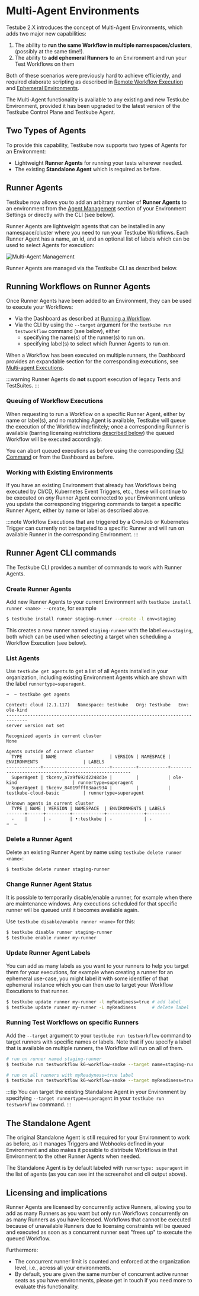 # Multi-Agent Environments

Testube 2.X introduces the concept of Multi-Agent Environments, which adds two major new capabilities:

1. The ability to **run the same Workflow in multiple namespaces/clusters**, (possibly at the same time!).
2. The ability to **add ephemeral Runners** to an Environment and run your Test Workflows on them 

Both of these scenarios were previously hard to achieve efficiently, and required elaborate scripting as 
described in [Remote Workflow Execution](/articles/remote-workflow-execution) and [Ephemeral Environments](/articles/ephemeral-environments).

The Multi-Agent functionality is available to any existing and new Testkube Environment, provided it has been
upgraded to the latest version of the Testkube Control Plane and Testkube Agent.

## Two Types of Agents

To provide this capability, Testkube now supports two types of Agents for an Environment:

- Lightweight **Runner Agents** for running your tests wherever needed.
- The existing **Standalone Agent** which is required as before.

##  Runner Agents

Testkube now allows you to add an arbitrary number of **Runner Agents** to an environment from 
the [Agent Management](/testkube-pro/articles/agent-management) section of your Environment Settings or 
directly with the CLI (see below).

Runner Agents are lightweight agents that can be installed in any namespace/cluster where you need to
run your Testkube Workflows. Each Runner Agent has a name, an id, and an optional list of labels which
can be used to select Agents for execution:

![Multi-Agent Management](images/multi-agent-management.png)

Runner Agents are managed via the Testkube CLI as described below.

## Running Workflows on Runner Agents

Once Runner Agents have been added to an Environment, they can be used to execute your Workflows:

- Via the Dashboard as described at [Running a Workflow](/articles/testkube-dashboard-workflow-details#running-a-workflow).
- Via the CLI by using the `--target` argument for the `testkube run testworkflow` command (see below), either
    - specifying the name(s) of the runner(s) to run on.
    - specifying label(s) to select which Runner Agents to run on.

When a Workflow has been executed on multiple runners, the Dashboard provides an expandable section for the corresponding 
executions, see [Multi-agent Executions](/articles/testkube-dashboard-workflow-details#multi-agent-executions).

:::warning
Runner Agents do **not** support execution of legacy Tests and TestSuites.
:::

### Queuing of Workflow Executions

When requesting to run a Workflow on a specific Runner Agent, either by name or label(s), and no
matching Agent is available, Testkube will queue the execution of the Workflow indefinitely; once a corresponding
Runner is available (barring licensing restrictions [described below](#licensing-and-implications)) the queued
Workflow will be executed accordingly.

You can abort queued executions as before using the corresponding [CLI Command](/cli/testkube-abort-testworkflowexecution) or
from the Dashboard as before.

### Working with Existing Environments

If you have an existing Environment that already has Workflows being executed by CI/CD, Kubernetes Event Triggers,
etc., these will continue to be executed on _any_ Runner Agent connected to your Environment unless you update the 
corresponding triggering commands to target a specific Runner Agent, either by name or label as described above.

:::note
Workflow Executions that are triggered by a CronJob or Kubernetes Trigger can currently not be targeted to a 
specific Runner and will run on available Runner in the corresponding Environment.
:::

## Runner Agent CLI commands

The Testkube CLI provides a number of commands to work with Runner Agents.

### Create Runner Agents

Add new Runner Agents to your current Environment with `testkube install runner <name> --create`, for example

```sh
$ testkube install runner staging-runner --create -l env=staging
```

This creates a new runner named `staging-runner` with the label `env=staging`, both which can be used when
selecting a target when scheduling a Workflow Execution (see below).

### List Agents

Use `testkube get agents` to get a list of all Agents installed in your organization, including existing Environment Agents 
which are shown with the label `runnertype=superagent`.

```shell
➜  ~ testkube get agents

Context: cloud (2.1.117)   Namespace: testkube   Org: Testkube   Env: ole-kind
------------------------------------------------------------------------------
server version not set

Recognized agents in current cluster
None

Agents outside of current cluster
  TYPE       | NAME                    | VERSION | NAMESPACE | ENVIRONMENTS                 | LABELS
-------------+-------------------------+---------+-----------+------------------------------+------------------------
  SuperAgent | tkcenv_a7a9f692d2248d3e |         |           | ole-kind                     | runnertype=superagent
  SuperAgent | tkcenv_84019fff03aac934 |         |           | testkube-cloud-basic         | runnertype=superagent

Unknown agents in current cluster
  TYPE | NAME | VERSION | NAMESPACE  | ENVIRONMENTS | LABELS
-------+------+---------+------------+--------------+---------
  -    |      | -       | •:testkube | -            | -
➜  ~
```

### Delete a Runner Agent

Delete an existing Runner Agent by name using `testkube delete runner <name>`:

```sh
$ testkube delete runner staging-runner
```

### Change Runner Agent Status

It is possible to temporarily disable/enable a runner, for example when there are maintenance windows. Any executions
scheduled for that specific runner will be queued until it becomes available again. 

Use `testkube disable/enable runner <name>` for this:

```sh
$ testkube disable runner staging-runner
$ testkube enable runner my-runner
```

### Update Runner Agent Labels

You can add as many labels as you want to your runners to help you target them for your executions, for example
when creating a runner for an ephemeral use-case, you might label it with some identifier of that ephemeral 
instance which you can then use to target your Workflow Executions to that runner.

```sh
$ testkube update runner my-runner -l myReadiness=true # add label
$ testkube update runner my-runner -L myReadiness      # delete label
```

### Running Test Workflows on specific Runners

Add the `--target` argument to your `testkube run testworkflow` command to target runners with specific names or labels. 
Note that if you specify a label that is available on multiple runners, the Workflow will run on all of them. 

```sh
# run on runner named staging-runner
$ testkube run testworkflow k6-workflow-smoke --target name=staging-runner

# run on all runners with myReadyness=true label
$ testkube run testworkflow k6-workflow-smoke --target myReadiness=true
```

:::tip
You can target the existing Standalone Agent in your Environment by specifying `--target runnertype=superagent`
in your `testkube run testworkflow` command.
:::

## The Standalone Agent

The original Standalone Agent is still required for your Environment to work as before, as it manages Triggers and Webhooks defined in
your Environment and also makes it possible to distribute Workflows in that Environment to the other Runner Agents when
needed.

The Standalone Agent is by default labeled with `runnertype: superagent` in the list of agents 
(as you can see int the screenshot and cli output above).

## Licensing and implications

Runner Agents are licensed by concurrently active Runners, allowing you to add as many Runners as you want but only 
run Workflows concurrently on as many Runners as you have licensed. Workflows that cannot be executed because of unavailable 
Runners due to licensing constraints will be queued and executed as soon as a concurrent runner seat "frees up" to execute 
the queued Workflow.

Furthermore: 
- The concurrent runner limit is counted and enforced at the organization level, i.e., across all your environments.
- By default, you are given the same number of concurrent active runner seats as you have environments, please get in touch
  if you need more to evaluate this functionality.
